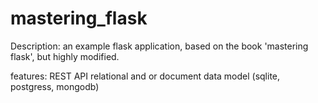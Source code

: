 # mastering_flask

Description: an example flask application, based on the book 'mastering flask', but highly modified.

features:
REST API
relational and or document data model (sqlite, postgress, mongodb)
